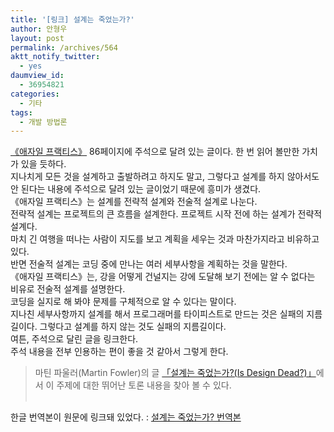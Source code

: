 ```yaml
---
title: '[링크] 설계는 죽었는가?'
author: 안형우
layout: post
permalink: /archives/564
aktt_notify_twitter:
  - yes
daumview_id:
  - 36954821
categories:
  - 기타
tags:
  - 개발 방법론
---
```

<a href="http://www.insightbook.co.kr/books/agile/%ec%95%a0%ec%9e%90%ec%9d%bc-%ed%94%84%eb%9e%99%ed%8b%b0%ec%8a%a4" target="_blank">《애자일 프랙티스》</a> 86페이지에 주석으로 달려 있는 글이다. 한 번 읽어 볼만한 가치가 있을 듯하다.  
지나치게 모든 것을 설계하고 출발하려고 하지도 말고, 그렇다고 설계를 하지 않아서도 안 된다는 내용에 주석으로 달려 있는 글이었기 때문에 흥미가 생겼다.  
《애자일 프랙티스》는 설계를 전략적 설계와 전술적 설계로 나눈다.  
전략적 설계는 프로젝트의 큰 흐름을 설계한다. 프로젝트 시작 전에 하는 설계가 전략적 설계다.  
마치 긴 여행을 떠나는 사람이 지도를 보고 계획을 세우는 것과 마찬가지라고 비유하고 있다.  
반면 전술적 설계는 코딩 중에 만나는 여러 세부사항을 계획하는 것을 말한다.  
《애자일 프랙티스》는, 강을 어떻게 건널지는 강에 도달해 보기 전에는 알 수 없다는 비유로 전술적 설계를 설명한다.  
코딩을 실지로 해 봐야 문제를 구체적으로 알 수 있다는 말이다.  
지나친 세부사항까지 설계를 해서 프로그래머를 타이피스트로 만드는 것은 실패의 지름길이다. 그렇다고 설계를 하지 않는 것도 실패의 지름길이다.  
여튼, 주석으로 달린 글을 링크한다.  
주석 내용을 전부 인용하는 편이 좋을 것 같아서 그렇게 한다.  
>   
> 마틴 파울러(Martin Fowler)의 글 <A href="http://www.martinfowler.com/articles/designDead.html" target=_blank>「설계는 죽었는가?(Is Design Dead?)」</A>에서 이 주제에 대한 뛰어난 토론 내용을 찾아 볼 수 있다.  
> &nbsp;

  
한글 번역본이 원문에 링크돼 있었다. : <A href="http://blog.naver.com/j6040148/120015111138" target=_blank>설계는 죽었는가? 번역본</A>